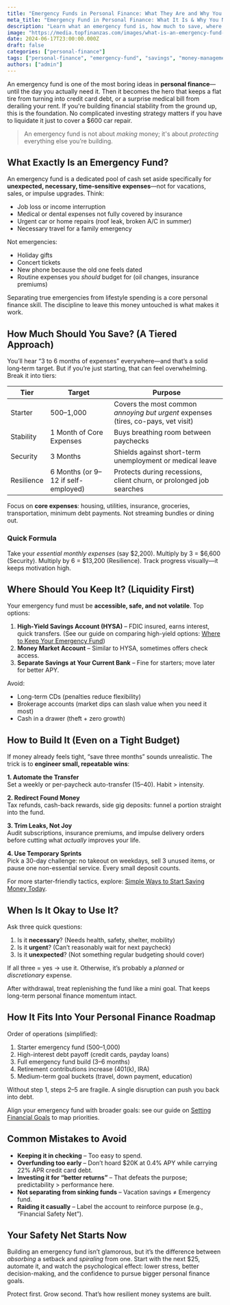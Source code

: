 ```yaml
---
title: "Emergency Funds in Personal Finance: What They Are and Why You Absolutely Need One"
meta_title: "Emergency Fund in Personal Finance: What It Is & Why You Need One"
description: "Learn what an emergency fund is, how much to save, where to keep it, and why it's a cornerstone of smart personal finance for financial stability."
image: "https://media.topfinanzas.com/images/what-is-an-emergency-fund-and-why-you-need-one.webp"
date: 2024-06-17T23:00:00.000Z
draft: false
categories: ["personal-finance"]
tags: ["personal-finance", "emergency-fund", "savings", "money-management"]
authors: ["admin"]
---
```


An emergency fund is one of the most boring ideas in **personal finance**—until the day you actually need it. Then it becomes the hero that keeps a flat tire from turning into credit card debt, or a surprise medical bill from derailing your rent. If you're building financial stability from the ground up, this is the foundation. No complicated investing strategy matters if you have to liquidate it just to cover a $600 car repair.

> An emergency fund is not about _making_ money; it's about _protecting_ everything else you’re building.

## What Exactly Is an Emergency Fund?

An emergency fund is a dedicated pool of cash set aside specifically for **unexpected, necessary, time‑sensitive expenses**—not for vacations, sales, or impulse upgrades. Think:

- Job loss or income interruption
- Medical or dental expenses not fully covered by insurance
- Urgent car or home repairs (roof leak, broken A/C in summer)
- Necessary travel for a family emergency

Not emergencies:

- Holiday gifts
- Concert tickets
- New phone because the old one feels dated
- Routine expenses you _should_ budget for (oil changes, insurance premiums)

Separating true emergencies from lifestyle spending is a core personal finance skill. The discipline to leave this money untouched is what makes it work.

## How Much Should You Save? (A Tiered Approach)

You’ll hear “3 to 6 months of expenses” everywhere—and that’s a solid long‑term target. But if you’re just starting, that can feel overwhelming. Break it into tiers:

| Tier       | Target                              | Purpose                                                                           |
| ---------- | ----------------------------------- | --------------------------------------------------------------------------------- |
| Starter    | $500–$1,000                         | Covers the most common _annoying but urgent_ expenses (tires, co-pays, vet visit) |
| Stability  | 1 Month of Core Expenses            | Buys breathing room between paychecks                                             |
| Security   | 3 Months                            | Shields against short-term unemployment or medical leave                          |
| Resilience | 6 Months (or 9–12 if self-employed) | Protects during recessions, client churn, or prolonged job searches               |

Focus on **core expenses**: housing, utilities, insurance, groceries, transportation, minimum debt payments. Not streaming bundles or dining out.

### Quick Formula

Take your _essential monthly expenses_ (say $2,200). Multiply by 3 = $6,600 (Security). Multiply by 6 = $13,200 (Resilience). Track progress visually—it keeps motivation high.

## Where Should You Keep It? (Liquidity First)

Your emergency fund must be **accessible, safe, and not volatile**. Top options:

1. **High‑Yield Savings Account (HYSA)** – FDIC insured, earns interest, quick transfers. (See our guide on comparing high-yield options: [Where to Keep Your Emergency Fund](https://budgetbeepro.com/personal-finance/high-yield-savings-accounts-vs-money-market-accounts-where-to-keep-your-emergency-fund/))
2. **Money Market Account** – Similar to HYSA, sometimes offers check access.
3. **Separate Savings at Your Current Bank** – Fine for starters; move later for better APY.

Avoid:

- Long-term CDs (penalties reduce flexibility)
- Brokerage accounts (market dips can slash value when you need it most)
- Cash in a drawer (theft + zero growth)

## How to Build It (Even on a Tight Budget)

If money already feels tight, “save three months” sounds unrealistic. The trick is to **engineer small, repeatable wins**:

**1. Automate the Transfer**  
Set a weekly or per-paycheck auto-transfer ($15–$40). Habit > intensity.

**2. Redirect Found Money**  
Tax refunds, cash-back rewards, side gig deposits: funnel a portion straight into the fund.

**3. Trim Leaks, Not Joy**  
Audit subscriptions, insurance premiums, and impulse delivery orders before cutting what _actually_ improves your life.

**4. Use Temporary Sprints**  
Pick a 30-day challenge: no takeout on weekdays, sell 3 unused items, or pause one non-essential service. Every small deposit counts.

For more starter-friendly tactics, explore: [Simple Ways to Start Saving Money Today](https://budgetbeepro.com/personal-finance/simple-ways-to-start-saving-money-today-even-on-a-tight-budget/).

## When Is It Okay to Use It?

Ask three quick questions:

1. Is it **necessary**? (Needs health, safety, shelter, mobility)
2. Is it **urgent**? (Can’t reasonably wait for next paycheck)
3. Is it **unexpected**? (Not something regular budgeting should cover)

If all three = yes → use it. Otherwise, it’s probably a _planned_ or _discretionary_ expense.

After withdrawal, treat replenishing the fund like a mini goal. That keeps long-term personal finance momentum intact.

## How It Fits Into Your Personal Finance Roadmap

Order of operations (simplified):

1. Starter emergency fund ($500–$1,000)
2. High-interest debt payoff (credit cards, payday loans)
3. Full emergency fund build (3–6 months)
4. Retirement contributions increase (401(k), IRA)
5. Medium-term goal buckets (travel, down payment, education)

Without step 1, steps 2–5 are fragile. A single disruption can push you back into debt.

Align your emergency fund with broader goals: see our guide on [Setting Financial Goals](https://budgetbeepro.com/personal-finance/setting-financial-goals-a-beginners-guide-to-planning-your-future/) to map priorities.

## Common Mistakes to Avoid

- **Keeping it in checking** – Too easy to spend.
- **Overfunding too early** – Don’t hoard $20K at 0.4% APY while carrying 22% APR credit card debt.
- **Investing it for “better returns”** – That defeats the purpose; predictability > performance here.
- **Not separating from sinking funds** – Vacation savings ≠ Emergency fund.
- **Raiding it casually** – Label the account to reinforce purpose (e.g., “Financial Safety Net”).

## Your Safety Net Starts Now

Building an emergency fund isn’t glamorous, but it’s the difference between _absorbing_ a setback and _spiraling_ from one. Start with the next $25, automate it, and watch the psychological effect: lower stress, better decision-making, and the confidence to pursue bigger personal finance goals.

Protect first. Grow second. That’s how resilient money systems are built.
